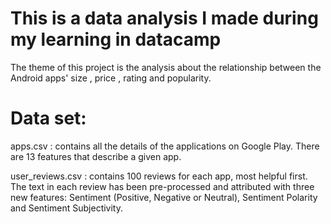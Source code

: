# This is a data analysis I made during my learning in datacamp 

The theme of this project is the analysis about the relationship between the Android apps' size , price , rating and popularity.

# Data set:

apps.csv : contains all the details of the applications on Google Play. There are 13 features that describe a given app.

user_reviews.csv : contains 100 reviews for each app, most helpful first. The text in each review has been pre-processed and attributed with three new features: Sentiment (Positive, Negative or Neutral), Sentiment Polarity and Sentiment Subjectivity.